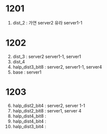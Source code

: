 # 1201
1. dist_2 : 가연 server2 유라 server1-1

# 1202
2. dist_3 : server2 server1-1, server1
3. dist_4
4. halp_dist3_bit8 : server2, server1-1, server4
5. base : server1

# 1203
6. halp_dist2_bit4 : server2, server 1-1
7. halp_dist2_bit8 : server1, server 4
8. halp_dist4_bit8 : 
9. halp_dist4_bit4 : 
10. halp_dist3_bit4 : 
